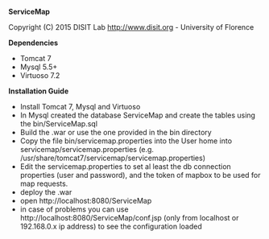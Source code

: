 **ServiceMap**

Copyright (C) 2015 DISIT Lab http://www.disit.org - University of Florence

**Dependencies**

- Tomcat 7
- Mysql 5.5+
- Virtuoso 7.2

**Installation Guide**

- Install Tomcat 7, Mysql and Virtuoso
- In Mysql created the database ServiceMap and create the tables using the bin/ServiceMap.sql
- Build the .war or use the one provided in the bin directory
- Copy the file bin/servicemap.properties into the User home into servicemap/servicemap.properties (e.g. /usr/share/tomcat7/servicemap/servicemap.properties)
- Edit the servicemap.properties to set al least the db connection properties (user and password), and the token of mapbox to be used for map requests.
- deploy the .war
- open http://localhost:8080/ServiceMap
- in case of problems you can use http://localhost:8080/ServiceMap/conf.jsp (only from localhost or 192.168.0.x ip address) to see the configuration loaded


